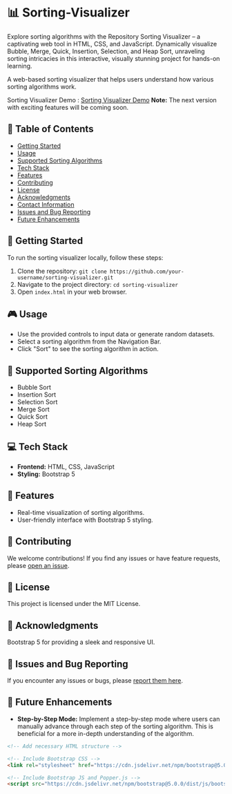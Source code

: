 # 📊 Sorting-Visualizer
Explore sorting algorithms with the Repository Sorting Visualizer – a captivating web tool in HTML, CSS, and JavaScript. Dynamically visualize Bubble, Merge, Quick, Insertion, Selection, and Heap Sort, unraveling sorting intricacies in this interactive, visually stunning project for hands-on learning.

A web-based sorting visualizer that helps users understand how various sorting algorithms work.

Sorting Visualizer Demo :  [Sorting Visualizer Demo](https://nikitarabade.github.io/Sorting-Visualizer/)
**Note:** The next version with  exciting features will be coming soon.


## 📜 Table of Contents

- [Getting Started](#🚀-getting-started)
- [Usage](#🎮-usage)
- [Supported Sorting Algorithms](#🧰-supported-sorting-algorithms)
- [Tech Stack](#💻-tech-stack)
- [Features](#🌟-features)
- [Contributing](#🤝-contributing)
- [License](#📄-license)
- [Acknowledgments](#🙌-acknowledgments)
- [Contact Information](#📞-contact-information)
- [Issues and Bug Reporting](#🐞-issues-and-bug-reporting)
- [Future Enhancements](#🚀-future-enhancements)
## 🚀 Getting Started

To run the sorting visualizer locally, follow these steps:

1. Clone the repository: `git clone https://github.com/your-username/sorting-visualizer.git`
2. Navigate to the project directory: `cd sorting-visualizer`
3. Open `index.html` in your web browser.

## 🎮 Usage

- Use the provided controls to input data or generate random datasets.
- Select a sorting algorithm from the Navigation Bar.
- Click "Sort" to see the sorting algorithm in action.

## 🧰 Supported Sorting Algorithms

- Bubble Sort
- Insertion Sort
- Selection Sort
- Merge Sort
- Quick Sort
- Heap Sort

## 💻 Tech Stack

- **Frontend:** HTML, CSS, JavaScript
- **Styling:** Bootstrap 5

## 🌟 Features

- Real-time visualization of sorting algorithms.
- User-friendly interface with Bootstrap 5 styling.

## 🤝 Contributing
We welcome contributions! If you find any issues or have feature requests, please [open an issue](link-to-issues).

## 📄 License
This project is licensed under the MIT License.

## 🙌 Acknowledgments
Bootstrap 5 for providing a sleek and responsive UI.

## 🐞 Issues and Bug Reporting
If you encounter any issues or bugs, please [report them here](link-to-issues).

## 🚀 Future Enhancements

- **Step-by-Step Mode:** Implement a step-by-step mode where users can manually advance through each step of the sorting algorithm. This is beneficial for a more in-depth understanding of the algorithm.

```html
<!-- Add necessary HTML structure -->

<!-- Include Bootstrap CSS -->
<link rel="stylesheet" href="https://cdn.jsdelivr.net/npm/bootstrap@5.0.0/dist/css/bootstrap.min.css" integrity="...">

<!-- Include Bootstrap JS and Popper.js -->
<script src="https://cdn.jsdelivr.net/npm/bootstrap@5.0.0/dist/js/bootstrap.bundle.min.js" integrity="..."></script>
